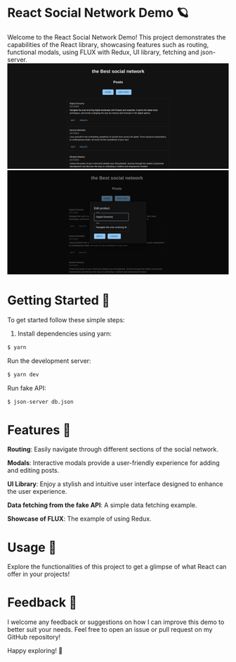 # React Social Network Demo 🪐

Welcome to the React Social Network Demo! This project demonstrates the capabilities of the React library, showcasing features such as routing, functional modals, using FLUX with Redux, UI library, fetching and json-server.
![home](https://github.com/farnsworth3010/react-demo-social-network/blob/main/screen_posts.png?raw=true)
![form](https://github.com/farnsworth3010/react-demo-social-network/blob/main/screen_edit.png?raw=true)

# Getting Started 🚀

To get started follow these simple steps:

1. Install dependencies using yarn:

```bash
$ yarn
```

Run the development server:

```bash
$ yarn dev
```

Run fake API:

```bash
$ json-server db.json
```

# Features 🌟

**Routing**: Easily navigate through different sections of the social network.

**Modals**: Interactive modals provide a user-friendly experience for adding and editing posts.

**UI Library**: Enjoy a stylish and intuitive user interface designed to enhance the user experience.

**Data fetching from the fake API**: A simple data fetching example.

**Showcase of FLUX**: The example of using Redux.

# Usage 📝

Explore the functionalities of this project to get a glimpse of what React can offer in your projects!

# Feedback 💬

I welcome any feedback or suggestions on how I can improve this demo to better suit your needs. Feel free to open an issue or pull request on my GitHub repository!

Happy exploring! 🎉
